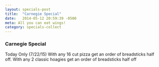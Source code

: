 ```yaml
---
layout: specials-post
title:  "Carnegie Special"
date:   2014-05-12 20:59:39 -0500
meta: All you can eat wings!
category: specials-collect
---
```


### Carnegie Special

Today Only (7/22/15)
With any 16 cut pizza get an order of breadsticks half off. With any 2 classic hoagies get an order of breadsticks half off

